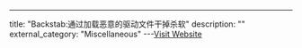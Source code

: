 ---
title: "Backstab:通过加载恶意的驱动文件干掉杀软"
description: ""
external_category: "Miscellaneous"
---[Visit Website](https://github.com/Yaxser/Backstab)

